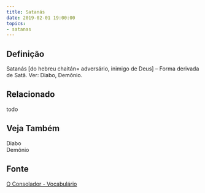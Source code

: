 ```yaml
---
title: Satanás
date: 2019-02-01 19:00:00
topics:
- satanas
---
```


## Definição
Satanás [do hebreu chaitán= adversário, inimigo de Deus] – Forma derivada de
Satã. Ver: Diabo, Demônio.

## Relacionado
todo

## Veja Também
Diabo  
Demônio  

## Fonte
[O Consolador - Vocabulário](http://www.oconsolador.com.br/linkfixo/vocabulario/principal.html)
